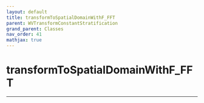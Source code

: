 ```yaml
---
layout: default
title: transformToSpatialDomainWithF_FFT
parent: WVTransformConstantStratification
grand_parent: Classes
nav_order: 41
mathjax: true
---
```


#  transformToSpatialDomainWithF_FFT




---

